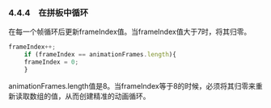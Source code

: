 ### 4.4.4　在拼板中循环

在每一个帧循环后更新frameIndex值。当frameIndex值大于7时，将其归零。

```javascript
frameIndex++;
　　 if (frameIndex == animationFrames.length){
　　 frameIndex = 0;
　　 }
```

animationFrames.length值是8。当frameIndex等于8的时候，必须将其归零来重新读取数组的值，从而创建精准的动画循环。

